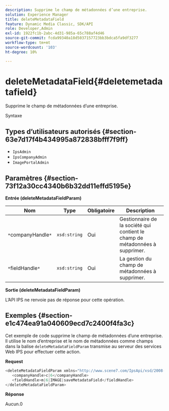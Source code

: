 ```yaml
---
description: Supprime le champ de métadonnées d’une entreprise.
solution: Experience Manager
title: deleteMetadataField
feature: Dynamic Media Classic, SDK/API
role: Developer,Admin
exl-id: 1922fc1b-2abc-4d31-985a-65c788af4d46
source-git-commit: fcda99340a18d5037157723bb3bdca5fa9df3277
workflow-type: tm+mt
source-wordcount: '103'
ht-degree: 10%

---
```


# deleteMetadataField{#deletemetadatafield}

Supprime le champ de métadonnées d’une entreprise.

Syntaxe

## Types d’utilisateurs autorisés {#section-63e7d17f4b434995a872838bfff7f9ff}

* `IpsAdmin`
* `IpsCompanyAdmin`
* `ImagePortalAdmin`

## Paramètres {#section-73f12a30cc4340b6b32dd11effd5195e}

**Entrée (deleteMetadataFieldParam)**

| Nom | Type | Obligatoire | Description |
|---|---|---|---|
| `*`companyHandle`*` | `xsd:string` | Oui | Gestionnaire de la société qui contient le champ de métadonnées à supprimer. |
| `*`fieldHandle`*` | `xsd:string` | Oui | La gestion du champ de métadonnées à supprimer. |

**Sortie (deleteMetadataFieldParam)**

L’API IPS ne renvoie pas de réponse pour cette opération.

## Exemples {#section-e1c474ea91a040609ecd7c2400f4fa3c}

Cet exemple de code supprime le champ de métadonnées d’une entreprise. Il utilise le nom d’entreprise et le nom de métadonnées comme champs dans la balise `deleteMetadataFieldParam` transmise au serveur des services Web IPS pour effectuer cette action.

**Request**

```java
<deleteMetadataFieldParam xmlns="http://www.scene7.com/IpsApi/xsd/2008-01-15">
   <companyHandle>c|6</companyHandle>
   <fieldHandle>m|6|IMAGE|saveMetadataField</fieldHandle>
</deleteMetadataFieldParam>
```

**Réponse**

Aucun.0
